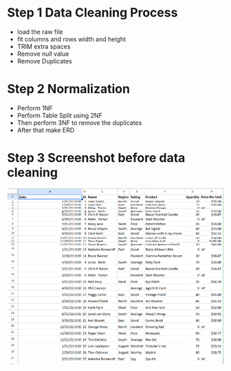 # Step 1 Data Cleaning Process

- load the raw file
- fit columns and rows width and height
- TRIM extra spaces
- Remove null value
- Remove Duplicates

# Step 2 Normalization

- Perform 1NF
- Perform Table Split using 2NF
- Then perform 3NF to remove the duplicates
- After that make ERD

# Step 3 Screenshot before data cleaning

![image alt](https://github.com/CarlosA012/EDM-Portfolio/blob/4b27bba5266fbb5345751768addf64114b48d5a1/Midterm%20Lab%20Task%201/imagess/rawdata.png)



